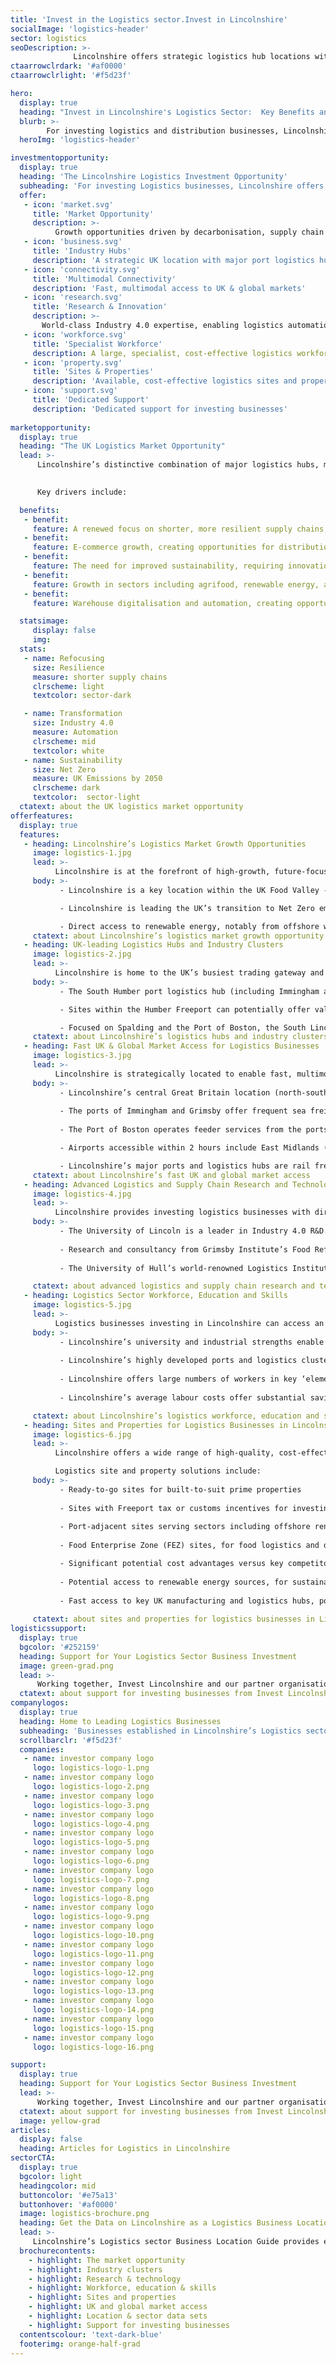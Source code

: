 ```yaml
---
title: 'Invest in the Logistics sector.Invest in Lincolnshire'
socialImage: 'logistics-header'
sector: logistics
seoDescription: >-
              Lincolnshire offers strategic logistics hub locations with direct access to high-growth industries and markets, combined uniquely with world-class digitalisation and automation solutions.
ctaarrowclrdark: '#af0000'
ctaarrowclrlight: '#f5d23f'          

hero:
  display: true
  heading: "Invest in Lincolnshire's Logistics Sector:  Key Benefits and Opportunities"
  blurb: >-
        For investing logistics and distribution businesses, Lincolnshire combines strategic logistics hub locations with direct access to world-class digitalisation and automation solutions - delivering the competitive edge required for success in an era of market disruption and opportunity.
  heroImg: 'logistics-header'

investmentopportunity:
  display: true
  heading: 'The Lincolnshire Logistics Investment Opportunity'
  subheading: 'For investing Logistics businesses, Lincolnshire offers:'
  offer:
   - icon: 'market.svg'
     title: 'Market Opportunity'
     description: >-
          Growth opportunities driven by decarbonisation, supply chain security, e-commerce, and automation, in key sectors including agrifood and low carbon energy/industry. 
   - icon: 'business.svg'
     title: 'Industry Hubs'
     description: 'A strategic UK location with major port logistics hubs and advanced industry clusters.'          
   - icon: 'connectivity.svg'
     title: 'Multimodal Connectivity'
     description: 'Fast, multimodal access to UK & global markets'
   - icon: 'research.svg'
     title: 'Research & Innovation'
     description: >-
       World-class Industry 4.0 expertise, enabling logistics automation and digitalisation.    
   - icon: 'workforce.svg'
     title: 'Specialist Workforce'
     description: A large, specialist, cost-effective logistics workforce and sector-focused skills providers.           
   - icon: 'property.svg'
     title: 'Sites & Properties'
     description: 'Available, cost-effective logistics sites and properties, including options with potential Freeport incentives.'
   - icon: 'support.svg'
     title: 'Dedicated Support'
     description: 'Dedicated support for investing businesses'    
             
marketopportunity:
  display: true
  heading: "The UK Logistics Market Opportunity"
  lead: >-
      Lincolnshire’s distinctive combination of major logistics hubs, multimodal connectivity, and Industry 4.0 expertise makes it the ideal location for logistics businesses seeking to profit from transformation and growth in the UK’s logistics and industrial sectors.
      

      Key drivers include:

  benefits:
   - benefit: 
     feature: A renewed focus on shorter, more resilient supply chains, following recent economic shocks and international security concerns.
   - benefit: 
     feature: E-commerce growth, creating opportunities for distribution businesses.
   - benefit: 
     feature: The need for improved sustainability, requiring innovation in logistics technologies and supply chain models.
   - benefit: 
     feature: Growth in sectors including agrifood, renewable energy, and low carbon manufacturing, driven by innovation and decarbonisation.
   - benefit: 
     feature: Warehouse digitalisation and automation, creating opportunities for innovative technology and distribution businesses.

  statsimage:
     display: false
     img: 
  stats: 
   - name: Refocusing
     size: Resilience
     measure: shorter supply chains
     clrscheme: light
     textcolor: sector-dark

   - name: Transformation
     size: Industry 4.0
     measure: Automation
     clrscheme: mid
     textcolor: white
   - name: Sustainability
     size: Net Zero
     measure: UK Emissions by 2050
     clrscheme: dark
     textcolor:  sector-light     
  ctatext: about the UK logistics market opportunity 
offerfeatures:
  display: true
  features:
   - heading: Lincolnshire’s Logistics Market Growth Opportunities
     image: logistics-1.jpg
     lead: >-
          Lincolnshire is at the forefront of high-growth, future-focused industry sectors including agrifood, low carbon energy and industry, and advanced engineering and manufacturing, presenting a range of partnering opportunities for logistics businesses..
     body: >-
           - Lincolnshire is a key location within the UK Food Valley - the country’s heartland for food production, food and seafood manufacturing, horticulture, and food logistics.

           - Lincolnshire is leading the UK’s transition to Net Zero emissions, through major strategic investments in industrial decarbonisation, offshore renewable energy, and the circular economy - creating extensive opportunities for logistics businesses.

           - Direct access to renewable energy, notably from offshore wind, will potentially enable Lincolnshire-based logistics businesses to develop net zero supply chains, including food cool chains.
     ctatext: about Lincolnshire’s logistics market growth opportunity 
   - heading: UK-leading Logistics Hubs and Industry Clusters
     image: logistics-2.jpg
     lead: >-
          Lincolnshire is home to the UK’s busiest trading gateway and the country’s largest food and horticultural logistics hub - providing the infrastructure, expertise, supply chains and market opportunities required for logistics business growth.
     body: >-
           - The South Humber port logistics hub (including Immingham and Grimsby) offers extensive ports infrastructure and services, and multimodal freight terminals. Key sectors served include energy, offshore renewables, process manufacturing, and agrifood.

           - Sites within the Humber Freeport can potentially offer valuable tax and customs benefits - attracting major industrial investments and creating logistics growth opportunities. 

           - Focused on Spalding and the Port of Boston, the South Lincolnshire logistics hub includes the UK’s largest food logistics hub and a leading centre for horticultural distribution.
     ctatext: about Lincolnshire’s logistics hubs and industry clusters
   - heading: Fast UK & Global Market Access for Logistics Businesses 
     image: logistics-3.jpg
     lead: >-
          Lincolnshire is strategically located to enable fast, multimodal access to UK and international markets
     body: >-
           - Lincolnshire’s central Great Britain location (north-south) enables fast access by road to the UK’s major population centres, distribution hubs and freight terminals.
 
           - The ports of Immingham and Grimsby offer frequent sea freight services to European ports and offshore renewables hubs, and deep-sea feeder operations to Rotterdam.
           
           - The Port of Boston operates feeder services from the ports of Rotterdam and Amsterdam, and serves UK markets for containers and bulk foods.

           - Airports accessible within 2 hours include East Midlands (the UK’s no.2 air cargo hub), Birmingham and Leeds-Bradford. Within Lincolnshire, Humberside Airport’s Amsterdam Schiphol hub-feeder service enables access to hundreds of global destinations.

           - Lincolnshire’s major ports and logistics hubs are rail freight connected. Both Grimsby and Immingham ports offer W12-gauge access for ‘high cube’ containers.
     ctatext: about Lincolnshire’s fast UK and global market access 
   - heading: Advanced Logistics and Supply Chain Research and Technologies
     image: logistics-4.jpg
     lead: >-
          Lincolnshire provides investing logistics businesses with direct access to leading-edge logistics, supply chain, digitalisation and automation research and technologies, enabling improvements in productivity, sustainability, and supply chain resilience.
     body: >-
           - The University of Lincoln is a leader in Industry 4.0 R&D. Technologies including AI and intelligent robotics are applied to key challenges including more sustainable, intelligent transport and logistics; supply chain digitalisation; and energy-efficient refrigeration.
 
           - Research and consultancy from Grimsby Institute’s Food Refrigeration and Process Engineering Research Centre (FRPERC) enables industry to implement best practice.
           
           - The University of Hull’s world-renowned Logistics Institute collaborates with industry to address real-world challenges including supply chain optimisation, digitalisation and decarbonisation.

     ctatext: about advanced logistics and supply chain research and technologies in Lincolnshire                             
   - heading: Logistics Sector Workforce, Education and Skills
     image: logistics-5.jpg
     lead: >-
          Logistics businesses investing in Lincolnshire can access an available, high-quality workforce across the skills spectrum, enabling fast recruitment and project delivery, business transformation, and improved productivity.
     body: >-
           - Lincolnshire’s university and industrial strengths enable access to technical workers with the engineering and high-tech skills required for warehouse process digitalisation, automation and maintenance.
 
           - Lincolnshire’s highly developed ports and logistics clusters provide access to a workforce with high levels of expertise across a range of logistics specialisations.
           
           - Lincolnshire offers large numbers of workers in key ‘elementary’ and technically skilled classifications of relevance to logistics businesses, with high workforce concentrations versus the Great Britain average. 
 
           - Lincolnshire’s average labour costs offer substantial savings versus the national average.

     ctatext: about Lincolnshire’s logistics workforce, education and skills 
   - heading: Sites and Properties for Logistics Businesses in Lincolnshire
     image: logistics-6.jpg
     lead: >-
          Lincolnshire offers a wide range of high-quality, cost-effective logistics and distribution sites and properties, in strategic hub locations that enable fast access to UK and international markets.

          Logistics site and property solutions include:
     body: >-
           - Ready-to-go sites for built-to-suit prime properties
 
           - Sites with Freeport tax or customs incentives for investing businesses
           
           - Port-adjacent sites serving sectors including offshore renewables
 
           - Food Enterprise Zone (FEZ) sites, for food logistics and distribution 

           - Significant potential cost advantages versus key competitor locations
           
           - Potential access to renewable energy sources, for sustainable supply chains
           
           - Fast access to key UK manufacturing and logistics hubs, ports and airports
           
     ctatext: about sites and properties for logistics businesses in Lincolnshire      
logisticssupport:
  display: true
  bgcolor: '#252159'
  heading: Support for Your Logistics Sector Business Investment
  image: green-grad.png
  lead: >-
      Working together, Invest Lincolnshire and our partner organisations, including local authorities, education providers and businesses, provide dedicated support to ensure a ‘soft landing’ for companies locating and investing in Lincolnshire.
  ctatext: about support for investing businesses from Invest Lincolnshire 
companylogos:
  display: true
  heading: Home to Leading Logistics Businesses
  subheading: 'Businesses established in Lincolnshire’s Logistics sector include:'
  scrollbarclr: '#f5d23f'
  companies:
   - name: investor company logo
     logo: logistics-logo-1.png
   - name: investor company logo
     logo: logistics-logo-2.png
   - name: investor company logo
     logo: logistics-logo-3.png
   - name: investor company logo
     logo: logistics-logo-4.png
   - name: investor company logo
     logo: logistics-logo-5.png
   - name: investor company logo
     logo: logistics-logo-6.png
   - name: investor company logo
     logo: logistics-logo-7.png
   - name: investor company logo
     logo: logistics-logo-8.png
   - name: investor company logo
     logo: logistics-logo-9.png
   - name: investor company logo
     logo: logistics-logo-10.png
   - name: investor company logo
     logo: logistics-logo-11.png
   - name: investor company logo
     logo: logistics-logo-12.png
   - name: investor company logo
     logo: logistics-logo-13.png
   - name: investor company logo
     logo: logistics-logo-14.png
   - name: investor company logo
     logo: logistics-logo-15.png
   - name: investor company logo
     logo: logistics-logo-16.png  

support:
  display: true
  heading: Support for Your Logistics Sector Business Investment
  lead: >-
      Working together, Invest Lincolnshire and our partner organisations, including local authorities, education providers and businesses, provide dedicated support to ensure a ‘soft landing’ for companies locating and investing in Lincolnshire.
  ctatext: about support for investing businesses from Invest Lincolnshire
  image: yellow-grad
articles:
  display: false
  heading: Articles for Logistics in Lincolnshire
sectorCTA:
  display: true
  bgcolor: light
  headingcolor: mid
  buttoncolor: '#e75a13'
  buttonhover: '#af0000'
  image: logistics-brochure.png
  heading: Get the Data on Lincolnshire as a Logistics Business Location
  lead: >-
     Lincolnshire’s Logistics sector Business Location Guide provides essential information and data for companies researching and evaluation Lincolnshire as a potential investment location, including:                                       
  brochurecontents:
    - highlight: The market opportunity
    - highlight: Industry clusters
    - highlight: Research & technology
    - highlight: Workforce, education & skills
    - highlight: Sites and properties
    - highlight: UK and global market access
    - highlight: Location & sector data sets
    - highlight: Support for investing businesses
  contentscolour: 'text-dark-blue'
  footerimg: orange-half-grad 
---
```



